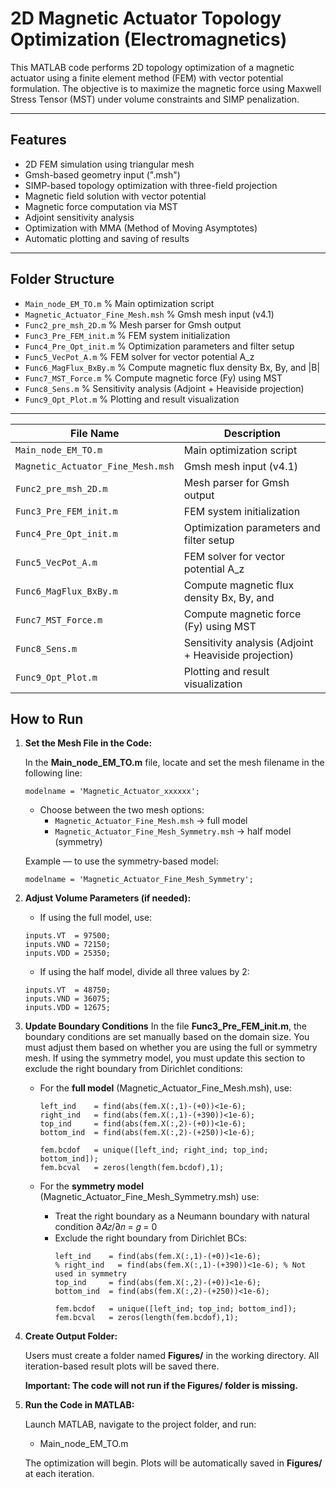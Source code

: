 # 2D Magnetic Actuator Topology Optimization (Electromagnetics)

This MATLAB code performs 2D topology optimization of a magnetic actuator using a finite element method (FEM) with vector potential formulation. The objective is to maximize the magnetic force using Maxwell Stress Tensor (MST) under volume constraints and SIMP penalization.

---

## Features

- 2D FEM simulation using triangular mesh
- Gmsh-based geometry input (".msh")
- SIMP-based topology optimization with three-field projection
- Magnetic field solution with vector potential 
- Magnetic force computation via MST
- Adjoint sensitivity analysis
- Optimization with MMA (Method of Moving Asymptotes)
- Automatic plotting and saving of results

---

## Folder Structure

- `Main_node_EM_TO.m`                  % Main optimization script
- `Magnetic_Actuator_Fine_Mesh.msh`    % Gmsh mesh input (v4.1)
- `Func2_pre_msh_2D.m`                 % Mesh parser for Gmsh output
- `Func3_Pre_FEM_init.m`               % FEM system initialization
- `Func4_Pre_Opt_init.m`               % Optimization parameters and filter setup
- `Func5_VecPot_A.m`                   % FEM solver for vector potential A_z
- `Func6_MagFlux_BxBy.m`               % Compute magnetic flux density Bx, By, and |B|
- `Func7_MST_Force.m`                  % Compute magnetic force (Fy) using MST
- `Func8_Sens.m`                       % Sensitivity analysis (Adjoint + Heaviside projection)
- `Func9_Opt_Plot.m`                   % Plotting and result visualization
---

| File Name                        | Description                                        |
|----------------------------------|----------------------------------------------------|
| `Main_node_EM_TO.m`             | Main optimization script                           |
| `Magnetic_Actuator_Fine_Mesh.msh` | Gmsh mesh input (v4.1)                           |
| `Func2_pre_msh_2D.m`            | Mesh parser for Gmsh output                        |
| `Func3_Pre_FEM_init.m`          | FEM system initialization                          |
| `Func4_Pre_Opt_init.m`          | Optimization parameters and filter setup           |
| `Func5_VecPot_A.m`              | FEM solver for vector potential A_z                |
| `Func6_MagFlux_BxBy.m`          | Compute magnetic flux density Bx, By, and |B|     |
| `Func7_MST_Force.m`             | Compute magnetic force (Fy) using MST              |
| `Func8_Sens.m`                  | Sensitivity analysis (Adjoint + Heaviside projection) |
| `Func9_Opt_Plot.m`              | Plotting and result visualization                  |


## How to Run

1. **Set the Mesh File in the Code:**

    In the **Main_node_EM_TO.m** file, locate and set the mesh filename in the following line:
    ```
    modelname = 'Magnetic_Actuator_xxxxxx';
    ```
    
    - Choose between the two mesh options:
        - `Magnetic_Actuator_Fine_Mesh.msh`           → full model
        - `Magnetic_Actuator_Fine_Mesh_Symmetry.msh`  → half model (symmetry)
    
    Example — to use the symmetry-based model:
    ```
    modelname = 'Magnetic_Actuator_Fine_Mesh_Symmetry';
    ```

2. **Adjust Volume Parameters (if needed):**

    - If using the full model, use:
    ```
    inputs.VT  = 97500;
    inputs.VND = 72150;
    inputs.VDD = 25350;
    ```
    
    - If using the half model, divide all three values by 2:
    ```
    inputs.VT  = 48750;
    inputs.VND = 36075;
    inputs.VDD = 12675;
    ```
  
3. **Update Boundary Conditions**
In the file **Func3_Pre_FEM_init.m**, the boundary conditions are set manually based on the domain size. You must adjust them based on whether you are using the full or symmetry mesh. If using the symmetry model, you must update this section to exclude the right boundary from Dirichlet conditions:

    - For the **full model** (Magnetic_Actuator_Fine_Mesh.msh), use:
        ```
        left_ind    = find(abs(fem.X(:,1)-(+0))<1e-6);
        right_ind   = find(abs(fem.X(:,1)-(+390))<1e-6);
        top_ind     = find(abs(fem.X(:,2)-(+0))<1e-6);
        bottom_ind  = find(abs(fem.X(:,2)-(+250))<1e-6);
         
        fem.bcdof   = unique([left_ind; right_ind; top_ind; bottom_ind]);
        fem.bcval   = zeros(length(fem.bcdof),1);
        ```

    - For the **symmetry model** (Magnetic_Actuator_Fine_Mesh_Symmetry.msh) use:
      - Treat the right boundary as a Neumann boundary with natural condition ∂𝐴𝑧/∂𝑛 = 𝑔 = 0
      - Exclude the right boundary from Dirichlet BCs:
        ```     
        left_ind    = find(abs(fem.X(:,1)-(+0))<1e-6);
        % right_ind   = find(abs(fem.X(:,1)-(+390))<1e-6); % Not used in symmetry
        top_ind     = find(abs(fem.X(:,2)-(+0))<1e-6);
        bottom_ind  = find(abs(fem.X(:,2)-(+250))<1e-6);
              
        fem.bcdof   = unique([left_ind; top_ind; bottom_ind]);
        fem.bcval   = zeros(length(fem.bcdof),1);
        ```

4. **Create Output Folder:**

    Users must create a folder named **Figures/** in the working directory.
    All iteration-based result plots will be saved there.
    
    **Important: The code will not run if the Figures/ folder is missing.**

5. **Run the Code in MATLAB:**

    Launch MATLAB, navigate to the project folder, and run:
    
    - Main_node_EM_TO.m
    
    The optimization will begin. Plots will be automatically saved in **Figures/** at each iteration.
